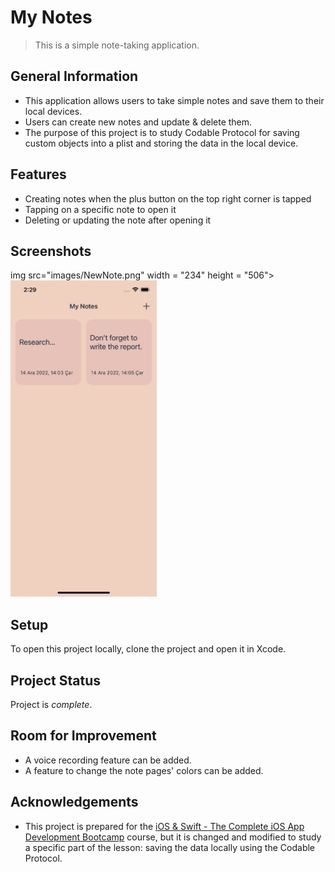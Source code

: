 # My Notes
> This is a simple note-taking application. 


## General Information
- This application allows users to take simple notes and save them to their local devices.
- Users can create new notes and update & delete them.
- The purpose of this project is to study Codable Protocol for saving custom objects into a plist and storing the data in the local device. 


## Features
- Creating notes when the plus button on the top right corner is tapped
- Tapping on a specific note to open it
- Deleting or updating the note after opening it


## Screenshots
img src="images/NewNote.png" width = "234" height = "506">  <img src="images/NotesList.png" width = "234" height = "506">


## Setup
To open this project locally, clone the project and open it in Xcode.


## Project Status
Project is _complete_.


## Room for Improvement
- A voice recording feature can be added.
- A feature to change the note pages' colors can be added.


## Acknowledgements
- This project is prepared for the [iOS & Swift - The Complete iOS App Development Bootcamp](https://www.udemy.com/course/ios-13-app-development-bootcamp/) course, but it is changed and modified to study a specific part of the lesson: saving the data locally using the Codable Protocol.

